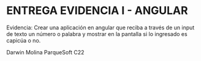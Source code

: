# ENTREGA EVIDENCIA I - ANGULAR

Evidencia: Crear una aplicación en angular que reciba a través de un input de texto un número o palabra y mostrar en la pantalla si lo ingresado es capicúa o no.

Darwin Molina
ParqueSoft C22